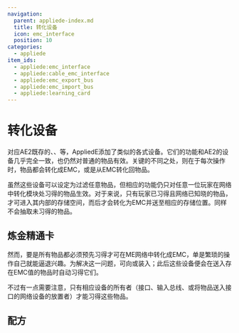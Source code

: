 ```yaml
---
navigation:
  parent: appliede-index.md
  title: 转化设备
  icon: emc_interface
  position: 10
categories:
  - appliede
item_ids:
  - appliede:emc_interface
  - appliede:cable_emc_interface
  - appliede:emc_export_bus
  - appliede:emc_import_bus
  - appliede:learning_card
---
```


# 转化设备

<GameScene zoom="4" background="transparent">
  <ImportStructure src="assemblies/transmutation_devices.snbt" />
  <IsometricCamera yaw="195" pitch="30" />
</GameScene>

对应AE2既存的<ItemLink id="ae2:interface" />、<ItemLink id="ae2:export_bus" />、<ItemLink id="ae2:import_bus" />等，AppliedE添加了类似的各式设备。它们的功能和AE2的设备几乎完全一致，也仍然对普通的物品有效。关键的不同之处，则在于每次操作时，物品都会转化成EMC，或是从EMC转化回物品。

虽然这些设备可以设定为过滤任意物品，但相应的功能仍只对任意一位玩家在网络中<ItemLink id="appliede:emc_module">转化模块</ItemLink>处习得的物品生效。对于<ItemLink id="appliede:emc_interface" />来说，只有玩家已习得且网络已知晓的物品，才可进入其内部的存储空间，而后才会转化为EMC并送至相应的存储位置。<ItemLink id="appliede:emc_import_bus" />同样不会抽取未习得的物品。

## 炼金精通卡

<ItemImage id="learning_card" scale="4" />

然而，要是所有物品都必须预先习得才可在ME网络中转化成EMC，单是繁琐的操作自己就能逼退兴趣。为解决这一问题，可向<ItemLink id="appliede:emc_interface" />或<ItemLink id="appliede:emc_import_bus" />装入<ItemLink id="appliede:learning_card" />；此后这些设备便会在送入存在EMC值的物品时自动习得它们。

不过有一点需要注意，只有相应设备的所有者（接口、输入总线、或将物品送入接口的网络设备的放置者）才能习得这些物品。

## 配方

<RecipeFor id="appliede:emc_interface" />
<RecipeFor id="appliede:emc_export_bus" />
<RecipeFor id="appliede:emc_import_bus" />
<RecipeFor id="appliede:learning_card" />
